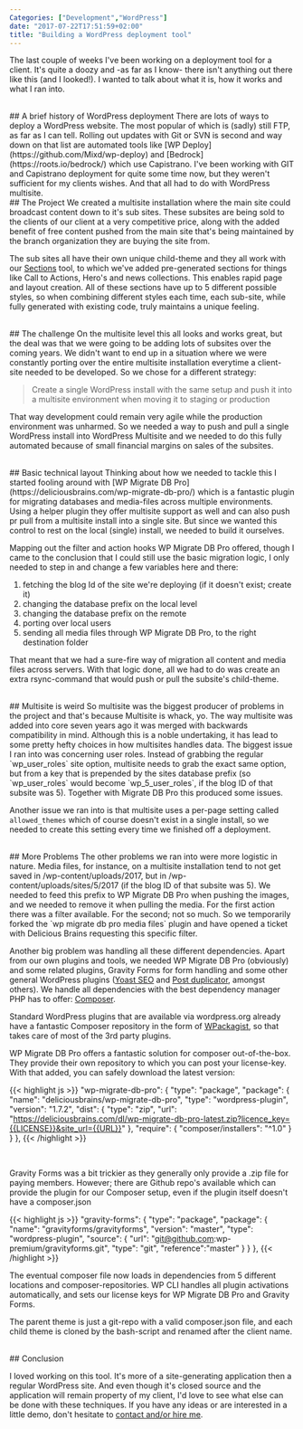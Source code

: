 ```yaml
---
Categories: ["Development","WordPress"]
date: "2017-07-22T17:51:59+02:00"
title: "Building a WordPress deployment tool"
---
```


The last couple of weeks I've been working on a deployment tool for a client. It's quite a doozy and -as far as I know- there isn't anything out there like this (and I looked!). I wanted to talk about what it is, how it works and what I ran into.

<br/>
## A brief history of WordPress deployment
There are lots of ways to deploy a WordPress website. The most popular of which is (sadly) still FTP, as far as I can tell. Rolling out updates with Git or SVN is second and way down on that list are automated tools like [WP Deploy](https://github.com/Mixd/wp-deploy) and [Bedrock](https://roots.io/bedrock/) which use Capistrano. I've been working with GIT and Capistrano deployment for quite some time now, but they weren't sufficient for my clients wishes. And that all had to do with WordPress multisite.

<br/>
## The Project
We created a multisite installation where the main site could broadcast content down to it's sub sites. These subsites are being sold to the clients of our client at a very competitive price, along with the added benefit of free content pushed from the main site that's being maintained by the branch organization they are buying the site from. 

The sub sites all have their own unique child-theme and they all work with our [Sections](http://get-cuisine.cooking/?page_id=115) tool, to which we've added pre-generated sections for things like Call to Actions, Hero's and news collections. This enables rapid page and layout creation. All of these sections have up to 5 different possible styles, so when combining different styles each time, each sub-site, while fully generated with existing code, truly maintains a unique feeling.

<br/>
## The challenge
On the multisite level this all looks and works great, but the deal was that we were going to be adding lots of subsites over the coming years. We didn't want to end up in a situation where we were constantly porting over the entire multisite installation everytime a client-site needed to be developed. So we chose for a different strategy: 

> Create a single WordPress install with the same setup and push it into a multisite environment when moving it to staging or production

That way development could remain very agile while the production environment was unharmed. So we needed a way to push and pull a single WordPress install into WordPress Multisite and we needed to do this fully automated because of small financial margins on sales of the subsites.

<br/>
## Basic technical layout
Thinking about how we needed to tackle this I started fooling around with [WP Migrate DB Pro](https://deliciousbrains.com/wp-migrate-db-pro/) which is a fantastic plugin for migrating databases and media-files across multiple environments. Using a helper plugin they offer multisite support as well and can also push pr pull from a multisite install into a single site. But since we wanted this control to rest on the local (single) install, we needed to build it ourselves. 

Mapping out the filter and action hooks WP Migrate DB Pro offered, though I came to the conclusion that I could still use the basic migration logic, I only needed to step in and change a few variables here and there:

1. fetching the blog Id of the site we're deploying (if it doesn't exist; create it)
2. changing the database prefix on the local level
3. changing the database prefix on the remote
4. porting over local users
5. sending all media files through WP Migrate DB Pro, to the right destination folder

That meant that we had a sure-fire way of migration all content and media files across servers. With that logic done, all we had to do was create an extra rsync-command that would push or pull the subsite's child-theme.

<br/>
## Multisite is weird
So multisite was the biggest producer of problems in the project and that's because Multisite is whack, yo. The way multisite was added into core seven years ago it was merged with backwards compatibility in mind. Although this is a noble undertaking, it has lead to some pretty hefty choices in how multisites handles data. The biggest issue I ran into was concerning user roles. Instead of grabbing the regular `wp_user_roles` site option, multisite needs to grab the exact same option, but from a key that is prepended by the sites database prefix (so `wp_user_roles` would become `wp_5_user_roles`, if the blog ID of that subsite was 5). Together with Migrate DB Pro this produced some issues.

Another issue we ran into is that multisite uses a per-page setting called `allowed_themes` which of course doesn't exist in a single install, so we needed to create this setting every time we finished off a deployment.

<br/>
## More Problems
The other problems we ran into were more logistic in nature. Media files, for instance, on a multisite installation tend to not get saved in /wp-content/uploads/2017, but in /wp-content/uploads/sites/5/2017 (if the blog ID of that subsite was 5). We needed to feed this prefix to WP Migrate DB Pro when pushing the images, and we needed to remove it when pulling the media. For the first action there was a filter available. For the second; not so much. So we temporarily forked the `wp migrate db pro media files` plugin and have opened a ticket with Delicious Brains requesting this specific filter.

Another big problem was handling all these different dependencies. Apart from our own plugins and tools, we needed WP Migrate DB Pro (obviously) and some related plugins, Gravity Forms for form handling and some other general WordPress plugins ([Yoast SEO](https://yoast.com/wordpress/plugins/seo/) and [Post duplicator](https://nl.wordpress.org/plugins/post-duplicator/), amongst others). We handle all dependencies with the best dependency manager PHP has to offer: [Composer](https://getcomposer.org). 

Standard WordPress plugins that are available via wordpress.org already have a fantastic Composer repository in the form of [WPackagist](https://wpackagist.org/), so that takes care of most of the 3rd party plugins.

WP Migrate DB Pro offers a fantastic solution for composer out-of-the-box. They provide their own repository to which you can post your license-key. With that added, you can safely download the latest version:

{{< highlight js >}}
"wp-migrate-db-pro": {
    "type": "package",
    "package": {
        "name": "deliciousbrains/wp-migrate-db-pro",
        "type": "wordpress-plugin",
        "version": "1.7.2",
        "dist": {
            "type": "zip",
            "url": "https://deliciousbrains.com/dl/wp-migrate-db-pro-latest.zip?licence_key={{LICENSE}}&site_url={{URL}}"
        },
        "require": {
            "composer/installers": "^1.0"
        }
    }
},
{{< /highlight >}}

<br>


Gravity Forms was a bit trickier as they generally only provide a .zip file for paying members. However; there are Github repo's available which can provide the plugin for our Composer setup, even if the plugin itself doesn't have a composer.json

{{< highlight js >}}
"gravity-forms": {
    "type": "package",
    "package": {
        "name": "gravityforms/gravityforms",
        "version": "master",
        "type": "wordpress-plugin",
        "source": {
            "url": "git@github.com:wp-premium/gravityforms.git",
            "type": "git",
            "reference":"master"
        }
    }
},
{{< /highlight >}}
<br/>

The eventual composer file now loads in dependencies from 5 different locations and composer-repositories. WP CLI handles all plugin activations automatically, and sets our license keys for WP Migrate DB Pro and Gravity Forms. 

The parent theme is just a git-repo with a valid composer.json file, and each child theme is cloned by the bash-script and renamed after the client name. 

<br/>
## Conclusion

I loved working on this tool. It's more of a site-generating application then a regular WordPress site. And even though it's closed source and the application will remain property of my client, I'd love to see what else can be done with these techniques. If you have any ideas or are interested in a little demo, don't hesitate to [contact and/or hire me](/hire-me).